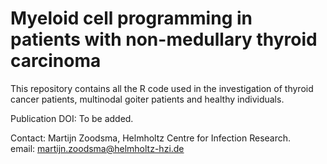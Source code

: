 # Myeloid cell programming in patients with non-medullary thyroid carcinoma

This repository contains all the R code used in the investigation of thyroid cancer
patients, multinodal goiter patients and healthy individuals.

Publication DOI: To be added.


Contact: Martijn Zoodsma, Helmholtz Centre for Infection Research.  
email: martijn.zoodsma@helmholtz-hzi.de  

